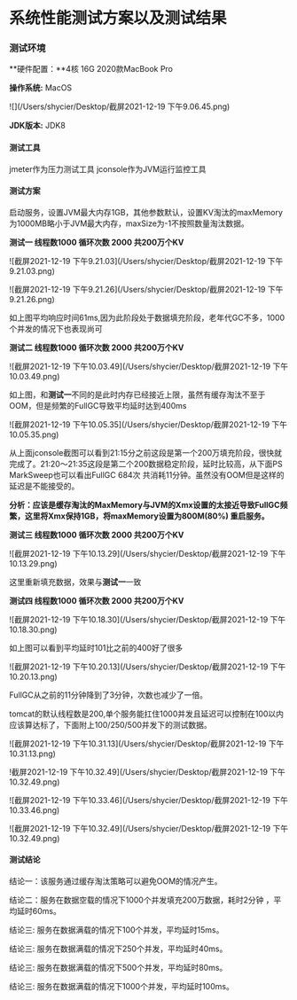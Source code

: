# 系统性能测试方案以及测试结果

### 测试环境

**硬件配置：**4核 16G 2020款MacBook Pro

**操作系统:**   MacOS

![](/Users/shycier/Desktop/截屏2021-12-19 下午9.06.45.png)

**JDK版本:** JDK8



#### 测试工具

jmeter作为压力测试工具 jconsole作为JVM运行监控工具



#### 测试方案

启动服务，设置JVM最大内存1GB，其他参数默认，设置KV淘汰的maxMemory为1000MB略小于JVM最大内存，maxSize为-1不按照数量淘汰数据。

**测试一	线程数1000  循环次数 2000 共200万个KV**

![截屏2021-12-19 下午9.21.03](/Users/shycier/Desktop/截屏2021-12-19 下午9.21.03.png)

![截屏2021-12-19 下午9.21.26](/Users/shycier/Desktop/截屏2021-12-19 下午9.21.26.png)

如上图平均响应时间61ms,因为此阶段处于数据填充阶段，老年代GC不多，1000个并发的情况下也表现尚可



**测试二	线程数1000  循环次数 2000 共200万个KV**

![截屏2021-12-19 下午10.03.49](/Users/shycier/Desktop/截屏2021-12-19 下午10.03.49.png)

如上图，和**测试一**不同的是此时内存已经接近上限，虽然有缓存淘汰不至于OOM，但是频繁的FullGC导致平均延时达到400ms

![截屏2021-12-19 下午10.05.35](/Users/shycier/Desktop/截屏2021-12-19 下午10.05.35.png)

从上面jconsole截图可以看到21:15分之前这段是第一个200万填充阶段，很快就完成了。21:20～21:35这段是第二个200数据稳定阶段，延时比较高，从下面PS MarkSweep也可以看出FullGC 684次 共消耗11分钟。虽然没有OOM但是这样的延迟是不能接受的。



**分析：应该是缓存淘汰的MaxMemory与JVM的Xmx设置的太接近导致FullGC频繁，这里将Xmx保持1GB，将maxMemory设置为800M(80%) 重启服务。**

**测试三	线程数1000  循环次数 2000 共200万个KV**

![截屏2021-12-19 下午10.13.29](/Users/shycier/Desktop/截屏2021-12-19 下午10.13.29.png)

这里重新填充数据，效果与**测试一**一致



**测试四	线程数1000  循环次数 2000 共200万个KV**

![截屏2021-12-19 下午10.18.30](/Users/shycier/Desktop/截屏2021-12-19 下午10.18.30.png)

如上图可以看到平均延时101比之前的400好了很多

![截屏2021-12-19 下午10.20.13](/Users/shycier/Desktop/截屏2021-12-19 下午10.20.13.png)

FullGC从之前的11分钟降到了3分钟，次数也减少了一倍。

tomcat的默认线程数是200,单个服务能扛住1000并发且延迟可以控制在100以内应该算达标了，下面附上100/250/500并发下的测试数据。

![截屏2021-12-19 下午10.31.13](/Users/shycier/Desktop/截屏2021-12-19 下午10.31.13.png)

!截屏2021-12-19 下午10.32.49](/Users/shycier/Desktop/截屏2021-12-19 下午10.32.49.png)

![截屏2021-12-19 下午10.33.46](/Users/shycier/Desktop/截屏2021-12-19 下午10.33.46.png)

![截屏2021-12-19 下午10.32.49](/Users/shycier/Desktop/截屏2021-12-19 下午10.32.49.png)



#### 测试结论

结论一：该服务通过缓存淘汰策略可以避免OOM的情况产生。

结论二：服务在数据空载的情况下1000个并发填充200万数据，耗时2分钟 ，平均延时60ms。

结论三:  服务在数据满载的情况下100个并发，平均延时15ms。

结论三:  服务在数据满载的情况下250个并发，平均延时40ms。

结论三:  服务在数据满载的情况下500个并发，平均延时80ms。

结论三:  服务在数据满载的情况下1000个并发，平均延时100ms。